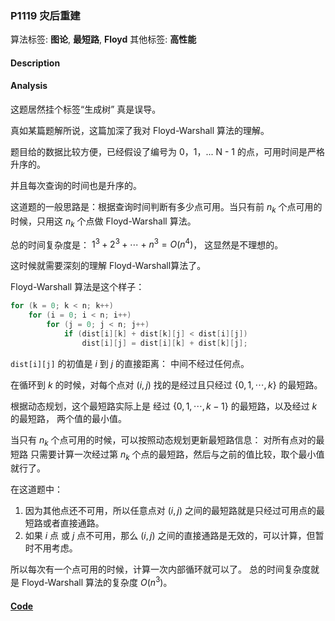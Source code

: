 
### P1119 灾后重建

算法标签: **图论**, **最短路**, **Floyd**
其他标签: **高性能**

#### Description


#### Analysis

这题居然挂个标签“生成树” 真是误导。

真如某篇题解所说，这篇加深了我对 Floyd-Warshall 算法的理解。

题目给的数据比较方便，已经假设了编号为 0，1，... N - 1 的点，可用时间是严格升序的。

并且每次查询的时间也是升序的。

这道题的一般思路是：根据查询时间判断有多少点可用。当只有前 $n_k$ 个点可用的时候，只用这 $n_k$ 个点做 Floyd-Warshall 算法。

总的时间复杂度是： $1^3 + 2^3 + \cdots + n^3 = O(n^4)$， 这显然是不理想的。

这时候就需要深刻的理解 Floyd-Warshall算法了。

Floyd-Warshall 算法是这个样子：

```cpp
for (k = 0; k < n; k++)
    for (i = 0; i < n; i++)
        for (j = 0; j < n; j++)
            if (dist[i][k] + dist[k][j] < dist[i][j])
                dist[i][j] = dist[i][k] + dist[k][j];
```

`dist[i][j]` 的初值是 $i$ 到 $j$ 的直接距离： 中间不经过任何点。

在循环到 $k$ 的时候，对每个点对 $(i,j)$ 找的是经过且只经过 $\{0, 1, \cdots, k\}$ 的最短路。

根据动态规划，这个最短路实际上是 经过 $\{0, 1, \cdots, k - 1\}$ 的最短路，以及经过 $k$ 的最短路， 两个值的最小值。

当只有 $n_k$ 个点可用的时候，可以按照动态规划更新最短路信息： 对所有点对的最短路 只需要计算一次经过第 $n_k$ 个点的最短路，然后与之前的值比较，取个最小值就行了。

在这道题中：

1. 因为其他点还不可用，所以任意点对 $(i, j)$ 之间的最短路就是只经过可用点的最短路或者直接通路。
2. 如果 $i$ 点 或 $j$ 点不可用，那么 $(i, j)$ 之间的直接通路是无效的，可以计算，但暂时不用考虑。

所以每次有一个点可用的时候，计算一次内部循环就可以了。 总的时间复杂度就是  Floyd-Warshall 算法的复杂度 $O(n^3)$。






#### [Code](../../cpp/11/p1119.cpp)


